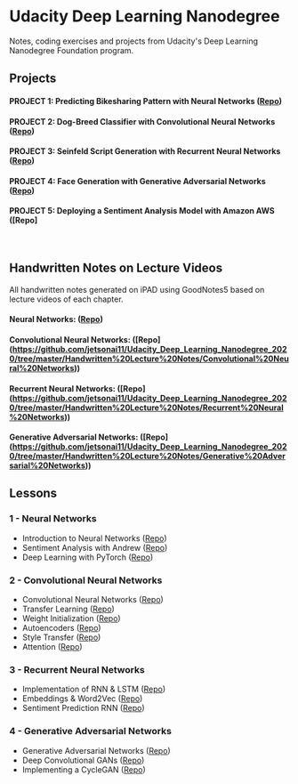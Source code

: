 # Udacity Deep Learning Nanodegree 
Notes, coding exercises and projects from Udacity's Deep Learning Nanodegree Foundation program.
<br>

## Projects

#### **PROJECT 1: Predicting Bikesharing Pattern with Neural Networks** ([Repo](https://github.com/jetsonai11/Udacity_Project-Bikesharing))
#### **PROJECT 2: Dog-Breed Classifier with Convolutional Neural Networks** ([Repo](https://github.com/jetsonai11/Udacity_Project-Dog-Breed-Classifier))
#### **PROJECT 3: Seinfeld Script Generation with Recurrent Neural Networks** ([Repo](https://github.com/jetsonai11/Udacity_Project-TV-Script-Generation))
#### **PROJECT 4: Face Generation with Generative Adversarial Networks** ([Repo](https://github.com/jetsonai11/Udacity_Project-Face-Generation))
#### **PROJECT 5: Deploying a Sentiment Analysis Model with Amazon AWS** ([Repo]
<br>

## Handwritten Notes on Lecture Videos
All handwritten notes generated on iPAD using GoodNotes5 based on lecture videos of each chapter.
#### **Neural Networks:** ([Repo](https://github.com/jetsonai11/Udacity_Deep_Learning_Nanodegree_2020/tree/master/Handwritten%20Lecture%20Notes/Neural%20Networks%20Lecture%20Notes))
#### **Convolutional Neural Networks:** ([Repo] (https://github.com/jetsonai11/Udacity_Deep_Learning_Nanodegree_2020/tree/master/Handwritten%20Lecture%20Notes/Convolutional%20Neural%20Networks))
#### **Recurrent Neural Networks:** ([Repo] (https://github.com/jetsonai11/Udacity_Deep_Learning_Nanodegree_2020/tree/master/Handwritten%20Lecture%20Notes/Recurrent%20Neural%20Networks))
#### **Generative Adversarial Networks:** ([Repo] (https://github.com/jetsonai11/Udacity_Deep_Learning_Nanodegree_2020/tree/master/Handwritten%20Lecture%20Notes/Generative%20Adversarial%20Networks))

## Lessons

### 1 - Neural Networks
* Introduction to Neural Networks ([Repo](https://github.com/jetsonai11/Udacity_Deep_Learning_Nanodegree_2020/tree/master/intro-neural-networks))
* Sentiment Analysis with Andrew ([Repo](https://github.com/jetsonai11/Udacity_Deep_Learning_Nanodegree_2020/tree/master/sentiment-analysis-network))
* Deep Learning with PyTorch ([Repo](https://github.com/jetsonai11/Udacity_Deep_Learning_Nanodegree_2020/tree/master/intro-to-pytorch))

### 2 - Convolutional Neural Networks
* Convolutional Neural Networks ([Repo](https://github.com/jetsonai11/Udacity_Deep_Learning_Nanodegree_2020/tree/master/convolutional-neural-networks))
* Transfer Learning ([Repo](https://github.com/jetsonai11/Udacity_Deep_Learning_Nanodegree_2020/tree/master/transfer-learning))
* Weight Initialization ([Repo](https://github.com/jetsonai11/Udacity_Deep_Learning_Nanodegree_2020/tree/master/intro-neural-networks))
* Autoencoders ([Repo](https://github.com/jetsonai11/Udacity_Deep_Learning_Nanodegree_2020/tree/master/autoencoder))
* Style Transfer ([Repo](https://github.com/jetsonai11/Udacity_Deep_Learning_Nanodegree_2020/tree/master/style-transfer))
* Attention ([Repo](https://github.com/jetsonai11/Udacity_Deep_Learning_Nanodegree_2020/tree/master/attention))


### 3 - Recurrent Neural Networks
* Implementation of RNN & LSTM ([Repo](https://github.com/jetsonai11/Udacity_Deep_Learning_Nanodegree_2020/tree/master/recurrent-neural-networks))
* Embeddings & Word2Vec ([Repo](https://github.com/jetsonai11/Udacity_Deep_Learning_Nanodegree_2020/tree/master/word2vec-embeddings))
* Sentiment Prediction RNN ([Repo](https://github.com/jetsonai11/Udacity_Deep_Learning_Nanodegree_2020/tree/master/sentiment-rnn))


### 4 - Generative Adversarial Networks
* Generative Adversarial Networks ([Repo](https://github.com/jetsonai11/Udacity_Deep_Learning_Nanodegree_2020/tree/master/gan-mnist))
* Deep Convolutional GANs ([Repo](https://github.com/jetsonai11/Udacity_Deep_Learning_Nanodegree_2020/tree/master/dcgan-svhn))
* Implementing a CycleGAN ([Repo](https://github.com/jetsonai11/Udacity_Deep_Learning_Nanodegree_2020/tree/master/cycle-gan))

